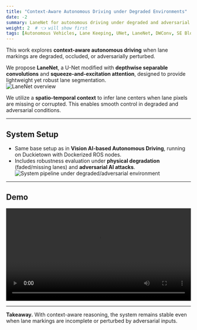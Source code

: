 ```yaml
---
title: "Context-Aware Autonomous Driving under Degraded Environments"
date: -2
summary: LaneNet for autonomous driving under degraded and adversarial lane environments.
weight: 2  # 👈 will show first
tags: [Autonomous Vehicles, Lane Keeping, UNet, LaneNet, DWConv, SE Blocks, Context-Aware]
---
```


This work explores **context-aware autonomous driving** when lane markings are degraded, occluded, or adversarially perturbed.  

We propose **LaneNet**, a U-Net modified with **depthwise separable convolutions** and **squeeze-and-excitation attention**, designed to provide lightweight yet robust lane segmentation.  
![LaneNet overview](/uploads/ICRA_UNet.jpg)

We utilize a **spatio-temporal context** to infer lane centers when lane pixels are missing or corrupted. This enables smooth control in degraded and adversarial conditions.  

---

## System Setup
- Same base setup as in **Vision AI-based Autonomous Driving**, running on Duckietown with Dockerized ROS nodes.  
- Includes robustness evaluation under **physical degradation** (faded/missing lanes) and **adversarial AI attacks**.  
![System pipeline under degraded/adversarial environment](/uploads/ICRA_Archi.jpg)

---

## Demo
<video src="/uploads/Trajectory.mp4" controls playsinline style="width:100%;"></video>

---

**Takeaway.** With context-aware reasoning, the system remains stable even when lane markings are incomplete or perturbed by adversarial inputs.
